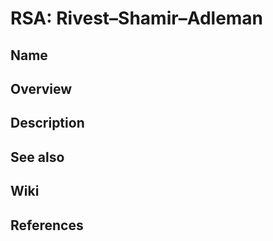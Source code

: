 # RSA: Rivest–Shamir–Adleman

## Name

## Overview

## Description

## See also

## Wiki

## References

